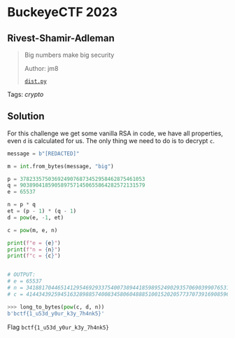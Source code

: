 # BuckeyeCTF 2023

## Rivest-Shamir-Adleman

> Big numbers make big security
> 
>  Author: jm8
>
> [`dist.py`](dist.py)

Tags: _crypto_

## Solution
For this challenge we get some vanilla RSA in code, we have all properties, even `d` is calculated for us. The only thing we need to do is to decrypt `c`.

```python
message = b"[REDACTED]"

m = int.from_bytes(message, "big")

p = 3782335750369249076873452958462875461053
q = 9038904185905897571450655864282572131579
e = 65537

n = p * q
et = (p - 1) * (q - 1)
d = pow(e, -1, et)

c = pow(m, e, n)

print(f"e = {e}")
print(f"n = {n}")
print(f"c = {c}")


# OUTPUT:
# e = 65537
# n = 34188170446514129546929337540073894418598952490293570690399076531159358605892687
# c = 414434392594516328988574008345806048885100152020577370739169085961419826266692
```

```python
>>> long_to_bytes(pow(c, d, n))
b'bctf{1_u53d_y0ur_k3y_7h4nk5}'
```

Flag `bctf{1_u53d_y0ur_k3y_7h4nk5}`